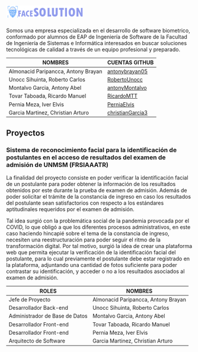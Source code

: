 # ![](https://github.com/PerniaElvis/hello-world/blob/master/images/logo1.png)

Somos una empresa especializada en el desarrollo de software biometrico, conformado por alumnos de EAP de Ingeniería de Software de la Facultad de Ingeniería de Sistemas e Informática interesados en buscar soluciones tecnológicas de calidad a través de un equipo profesional y preparado.
                    
                    
NOMBRES  | CUENTAS GITHUB 
------------- | -------------
Almonacid Paripancca, Antony Brayan | [antonybrayan05](https://github.com/antonybrayan05)
Unocc Sihuinta, Roberto Carlos  | [RobertoUnocc](https://github.com/antonyMontalvo)
Montalvo Garcia, Antony Abel | [antonyMontalvo](https://github.com/antonyMontalvo)
Tovar Taboada, Ricardo Manuel | [RicardoMTT](https://github.com/RicardoMTT) 
Pernia Meza, Iver Elvis | [PerniaElvis](https://github.com/PerniaElvis)
Garcia Martinez, Christian Arturo | [christianGarcia3](https://github.com/christianGarcia3) 

## Proyectos

### Sistema de reconocimiento facial para la identificación de postulantes en el acceso de resultados del examen de admisión de UNMSM (FRSIAAATR)

La finalidad del proyecto consiste en poder verificar la identificación facial de un postulante para poder obtener la información de los resultados obtenidos por este durante la prueba de examen de admisión. Además de poder solicitar el trámite de la constancia de ingreso en caso los resultados del postulante sean satisfactorios con respecto a los estándares aptitudinales requeridos por el examen de admisión. 

Tal idea surgió con la problemática social de la pandemia provocada por el COVID, lo que obligó a que los diferentes procesos administrativos, en este caso haciendo hincapié sobre el tema de la constancia de ingreso, necesiten una reestructuración para poder seguir el ritmo de la transformación digital. Por tal motivo, surgió la idea de crear una plataforma web que permita ejecutar la verificación de la identificación facial del postulante, para lo cual previamente el postulante debe estar registrado en la plataforma, adjuntando una cantidad de fotos suficiente para poder contrastar su identificación, y acceder o no a los resultados asociados al examen de admisión.

ROLES  | NOMBRES
------------- | -------------
Jefe de Proyecto |  Almonacid Paripancca, Antony Brayan 
Desarrollador Back-end |  Unocc Sihuinta, Roberto Carlos  
Administrador de Base de Datos | Montalvo Garcia, Antony Abel 
Desarrollador Front-end | Tovar Taboada, Ricardo Manuel 
Desarrollador Front-end | Pernia Meza, Iver Elvis 
Arquitecto de Software | Garcia Martinez, Christian Arturo 
